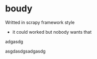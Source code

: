 # boudy
Writted in scrapy framework style
- it could worked but nobody wants that

adgasdg

asgdasdgsadgasdg
